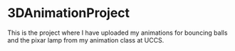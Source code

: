 # 3DAnimationProject
This is the project where I have uploaded my animations for bouncing balls and the pixar lamp from my animation class at UCCS.
